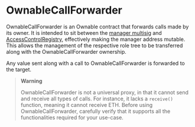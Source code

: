 # OwnableCallForwarder

OwnableCallForwarder is an Ownable contract that forwards calls made by its owner.
It is intended to sit between the [manager multisig](../../glossary.md#manager-multisig) and [AccessControlRegistry](./accesscontrolregistry.md), effectively making the manager address mutable.
This allows the management of the respective role tree to be transferred along with the OwnableCallForwarder ownership.

Any value sent along with a call to OwnableCallForwarder is forwarded to the target.

> **Warning**
>
> OwnableCallForwarder is not a universal proxy, in that it cannot send and receive all types of calls.
> For instance, it lacks a `receive()` function, meaning it cannot receive ETH.
> Before using OwnableCallForwarder, carefully verify that it supports all the functionalities required for your use-case.
